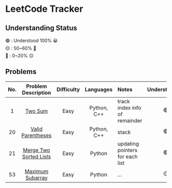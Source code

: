 # LeetCode Tracker

## Understanding Status
🟢 : Understood 100% 😀 <br>
🟡 : 50\~60% 🤨 <br>
🔴 : 0\~20% ☹️ <br>

## Problems

| No. | Problem Description | Difficulty | Languages | Notes | Understanding |
| :---: | :----------------: | :----------: | :---------: | :------ | :------: |
| 1 | [Two Sum](https://leetcode.com/problems/two-sum/) | Easy | Python, C++ | track index info of remainder | 🟢 |
| 20 | [Valid Parentheses](https://leetcode.com/problems/valid-parentheses/) | Easy | Python, C++ | stack | 🟢 |
| 21 | [Merge Two Sorted Lists](https://leetcode.com/problems/merge-two-sorted-lists/) | Easy | Python | updating pointers for each list | 🟢 |
|53 | [Maximum Subarray](https://leetcode.com/problems/maximum-subarray/) | Easy | Python | ... | 🟡 |
